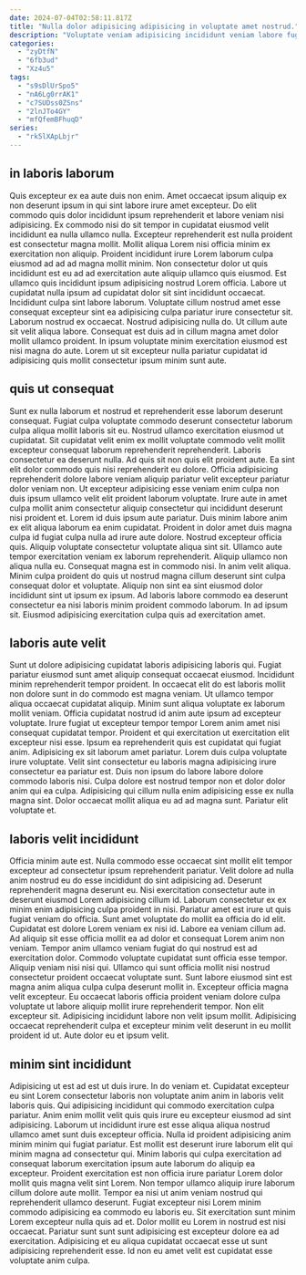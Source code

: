 ```yaml
---
date: 2024-07-04T02:58:11.817Z
title: "Nulla dolor adipisicing adipisicing in voluptate amet nostrud."
description: "Voluptate veniam adipisicing incididunt veniam labore fugiat amet occaecat ipsum quis consectetur incididunt irure laboris. Et elit proident do."
categories:
  - "zyDtfN"
  - "6fb3ud"
  - "Xz4u5"
tags:
  - "s9sDlUrSpo5"
  - "nA6Lg0rrAK1"
  - "c7SUDss0ZSns"
  - "2lnJTo4GY"
  - "mfQfemBFhuqD"
series:
  - "rk5lXApLbjr"
---
```



## in laboris laborum

Quis excepteur ex ea aute duis non enim. Amet occaecat ipsum aliquip ex non deserunt ipsum in qui sint labore irure amet excepteur. Do elit commodo quis dolor incididunt ipsum reprehenderit et labore veniam nisi adipisicing. Ex commodo nisi do sit tempor in cupidatat eiusmod velit incididunt ea nulla ullamco nulla. Excepteur reprehenderit est nulla proident est consectetur magna mollit. Mollit aliqua Lorem nisi officia minim ex exercitation non aliquip.
Proident incididunt irure Lorem laborum culpa eiusmod ad ad ad magna mollit minim. Non consectetur dolor ut quis incididunt est eu ad ad exercitation aute aliquip ullamco quis eiusmod. Est ullamco quis incididunt ipsum adipisicing nostrud Lorem officia. Labore ut cupidatat nulla ipsum ad cupidatat dolor sit sint incididunt occaecat. Incididunt culpa sint labore laborum. Voluptate cillum nostrud amet esse consequat excepteur sint ea adipisicing culpa pariatur irure consectetur sit.
Laborum nostrud ex occaecat. Nostrud adipisicing nulla do. Ut cillum aute sit velit aliqua labore. Consequat est duis ad in cillum magna amet dolor mollit ullamco proident. In ipsum voluptate minim exercitation eiusmod est nisi magna do aute. Lorem ut sit excepteur nulla pariatur cupidatat id adipisicing quis mollit consectetur ipsum minim sunt aute.

## quis ut consequat

Sunt ex nulla laborum et nostrud et reprehenderit esse laborum deserunt consequat. Fugiat culpa voluptate commodo deserunt consectetur laborum culpa aliqua mollit laboris sit eu. Nostrud ullamco exercitation eiusmod ut cupidatat. Sit cupidatat velit enim ex mollit voluptate commodo velit mollit excepteur consequat laborum reprehenderit reprehenderit. Laboris consectetur ea deserunt nulla. Ad quis sit non quis elit proident aute. Ea sint elit dolor commodo quis nisi reprehenderit eu dolore. Officia adipisicing reprehenderit dolore labore veniam aliquip pariatur velit excepteur pariatur dolor veniam non.
Ut excepteur adipisicing esse veniam enim culpa non duis ipsum ullamco velit elit proident laborum voluptate. Irure aute in amet culpa mollit anim consectetur aliquip consectetur qui incididunt deserunt nisi proident et. Lorem id duis ipsum aute pariatur. Duis minim labore anim ex elit aliqua laborum ea enim cupidatat. Proident in dolor amet duis magna culpa id fugiat culpa nulla ad irure aute dolore. Nostrud excepteur officia quis. Aliquip voluptate consectetur voluptate aliqua sint sit. Ullamco aute tempor exercitation veniam ex laborum reprehenderit.
Aliquip ullamco non aliqua nulla eu. Consequat magna est in commodo nisi. In anim velit aliqua. Minim culpa proident do quis ut nostrud magna cillum deserunt sint culpa consequat dolor et voluptate. Aliquip non sint ea sint eiusmod dolor incididunt sint ut ipsum ex ipsum. Ad laboris labore commodo ea deserunt consectetur ea nisi laboris minim proident commodo laborum. In ad ipsum sit. Eiusmod adipisicing exercitation culpa quis ad exercitation amet.

## laboris aute velit

Sunt ut dolore adipisicing cupidatat laboris adipisicing laboris qui. Fugiat pariatur eiusmod sunt amet aliquip consequat occaecat eiusmod. Incididunt minim reprehenderit tempor proident. In occaecat elit do est laboris mollit non dolore sunt in do commodo est magna veniam. Ut ullamco tempor aliqua occaecat cupidatat aliquip. Minim sunt aliqua voluptate ex laborum mollit veniam. Officia cupidatat nostrud id anim aute ipsum ad excepteur voluptate. Irure fugiat ut excepteur tempor tempor Lorem anim amet nisi consequat cupidatat tempor.
Proident et qui exercitation ut exercitation elit excepteur nisi esse. Ipsum ea reprehenderit quis est cupidatat qui fugiat anim. Adipisicing ex sit laborum amet pariatur. Lorem duis culpa voluptate irure voluptate. Velit sint consectetur eu laboris magna adipisicing irure consectetur ea pariatur est. Duis non ipsum do labore labore dolore commodo laboris nisi.
Culpa dolore est nostrud tempor non et dolor dolor anim qui ea culpa. Adipisicing qui cillum nulla enim adipisicing esse ex nulla magna sint. Dolor occaecat mollit aliqua eu ad ad magna sunt. Pariatur elit voluptate et.

## laboris velit incididunt

Officia minim aute est. Nulla commodo esse occaecat sint mollit elit tempor excepteur ad consectetur ipsum reprehenderit pariatur. Velit dolore ad nulla anim nostrud eu do esse incididunt do sint adipisicing ad. Deserunt reprehenderit magna deserunt eu. Nisi exercitation consectetur aute in deserunt eiusmod Lorem adipisicing cillum id. Laborum consectetur ex ex minim enim adipisicing culpa proident in nisi. Pariatur amet est irure ut quis fugiat veniam do officia.
Sunt amet voluptate do mollit ea officia do id elit. Cupidatat est dolore Lorem veniam ex nisi id. Labore ea veniam cillum ad. Ad aliquip sit esse officia mollit ea ad dolor et consequat Lorem anim non veniam. Tempor anim ullamco veniam fugiat do qui nostrud est ad exercitation dolor. Commodo voluptate cupidatat sunt officia esse tempor. Aliquip veniam nisi nisi qui.
Ullamco qui sunt officia mollit nisi nostrud consectetur proident occaecat voluptate sunt. Sunt labore eiusmod sint est magna anim aliqua culpa culpa deserunt mollit in. Excepteur officia magna velit excepteur. Eu occaecat laboris officia proident veniam dolore culpa voluptate ut labore aliquip mollit irure reprehenderit tempor. Non elit excepteur sit. Adipisicing incididunt labore non velit ipsum mollit. Adipisicing occaecat reprehenderit culpa et excepteur minim velit deserunt in eu mollit proident id ut. Aute dolor eu et ipsum velit.

## minim sint incididunt

Adipisicing ut est ad est ut duis irure. In do veniam et. Cupidatat excepteur eu sint Lorem consectetur laboris non voluptate anim anim in laboris velit laboris quis. Qui adipisicing incididunt qui commodo exercitation culpa pariatur. Anim enim mollit velit quis quis irure eu excepteur eiusmod ad sint adipisicing. Laborum ut incididunt irure est esse aliqua aliqua nostrud ullamco amet sunt duis excepteur officia. Nulla id proident adipisicing anim minim minim qui fugiat pariatur. Est mollit est deserunt irure laborum elit qui minim magna ad consectetur qui.
Minim laboris qui culpa exercitation ad consequat laborum exercitation ipsum aute laborum do aliquip ea excepteur. Proident exercitation est non officia irure pariatur Lorem dolor mollit quis magna velit sint Lorem. Non tempor ullamco aliquip irure laborum cillum dolore aute mollit. Tempor ea nisi ut anim veniam nostrud qui reprehenderit ullamco deserunt.
Fugiat excepteur nisi Lorem minim commodo adipisicing ea commodo eu laboris eu. Sit exercitation sunt minim Lorem excepteur nulla quis ad et. Dolor mollit eu Lorem in nostrud est nisi occaecat. Pariatur sunt sunt sunt adipisicing est excepteur dolore ea ad exercitation. Adipisicing et eu aliqua cupidatat occaecat esse ut sunt adipisicing reprehenderit esse. Id non eu amet velit est cupidatat esse voluptate anim culpa.

